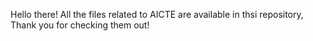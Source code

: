 Hello there!
All the files related to AICTE are available in thsi repository, Thank you for checking them out!
